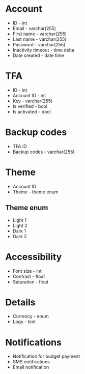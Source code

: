 # Account
* ID - int
* Email - varchar(255)
* First name - varchar(255)
* Last name - varchar(255)
* Password - varchar(255)
* Inactivity timeout - time delta
* Date created - date time

# TFA
* ID - int
* Account ID - int
* Key - varchar(255)
* Is verified - bool
* Is activated - bool

# Backup codes
* TFA ID 
* Backup codes - varchar(255)

# Theme 
* Account ID
* Theme - theme enum

## Theme enum
* Light 1
* Light 2
* Dark 1
* Dark 2

# Accessibility
* Font size - int
* Contrast - float
* Saturation - float

# Details
* Currency - enum
* Logs - text

# Notifications
* Notification for budget payment
* SMS notifications 
* Email notification

